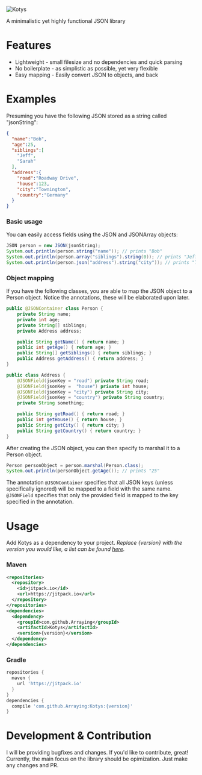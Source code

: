 
![Kotys](https://i.imgur.com/TY0wjhh.png)

A minimalistic yet highly functional JSON library

# Features

* Lightweight - small filesize and no dependencies and quick parsing
* No boilerplate - as simplistic as possible, yet very flexible
* Easy mapping - Easily convert JSON to objects, and back

# Examples

Presuming you have the following JSON stored as a string called "jsonString":

```json
{
  "name":"Bob",
  "age":25,
  "siblings":[
    "Jeff",
    "Sarah"
  ],
  "address":{
    "road":"Roadway Drive",
    "house":123,
    "city":"Townington",
    "country":"Germany"
  }
}
```
### Basic usage

You can easily access fields using the JSON and JSONArray objects:

```java
JSON person = new JSON(jsonString);
System.out.println(person.string("name")); // prints "Bob"
System.out.println(person.array("siblings").string(0)); // prints "Jeff"
System.out.println(person.json("address").string("city")); // prints "Townington"
```

### Object mapping

If you have the following classes, you are able to map the JSON object to a Person object. Notice the annotations, these will be elaborated upon later.

```java
public @JSONContainer class Person {
    private String name;
    private int age;
    private String[] siblings;
    private Address address;

    public String getName() { return name; }
    public int getAge() { return age; }
    public String[] getSiblings() { return siblings; }
    public Address getAddress() { return address; }
}
```
```java
public class Address {
    @JSONField(jsonKey = "road") private String road;
    @JSONField(jsonKey =  "house") private int house;
    @JSONField(jsonKey = "city") private String city;
    @JSONField(jsonKey = "country") private String country;
    private String something;

    public String getRoad() { return road; }
    public int getHouse() { return house; }
    public String getCity() { return city; }
    public String getCountry() { return country; }
}
```

After creating the JSON object, you can then specify to marshal it to a Person object.

```java
Person personObject = person.marshal(Person.class);
System.out.println(personObject.getAge()); // prints "25"
```

The annotation `@JSONContainer` specifies that all JSON keys (unless specifically ignored) will be mapped to a field with the same name. 
`@JSONField` specifies that only the provided field is mapped to the key specified in the annotation.

# Usage

Add Kotys as a dependency to your project. *Replace {version} with the version you would like, a list can be found [here](https://github.com/Arraying/Kotys/releases).*


### Maven

```xml
<repositories>
  <repository>
    <id>jitpack.io</id>
    <url>https://jitpack.io</url>
  </repository>
</repositories>
<dependencies>
  <dependency>
    <groupId>com.github.Arraying</groupId>
    <artifactId>Kotys</artifactId>
    <version>{version}</version>
  </dependency>
</dependencies>
```

### Gradle

```gradle
repositories {
  maven { 
    url 'https://jitpack.io' 
  }
}
dependencies {
  compile 'com.github.Arraying:Kotys:{version}'
}
```

# Development & Contribution

I will be providing bugfixes and changes. If you'd like to contribute, great! Currently, the main focus on the library should be opimization. Just make any changes and PR.


